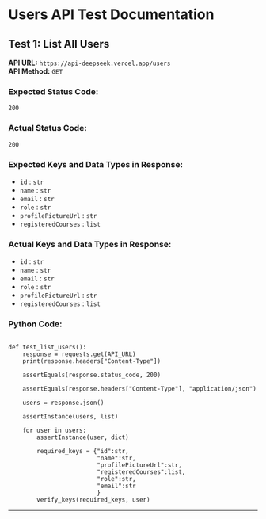 # Users API Test Documentation

## Test 1: List All Users

**API URL:** `https://api-deepseek.vercel.app/users`  
**API Method:** `GET`  

### Expected Status Code:
`200`

### Actual Status Code:
`200`

### Expected Keys and Data Types in Response:
- `id` : `str`
- `name` : `str`
- `email` : `str`
- `role` : `str`
- `profilePictureUrl` : `str`
- `registeredCourses` : `list`

### Actual Keys and Data Types in Response:
- `id` : `str`
- `name` : `str`
- `email` : `str`
- `role` : `str`
- `profilePictureUrl` : `str`
- `registeredCourses` : `list`

### Python Code:
```

def test_list_users():
    response = requests.get(API_URL)
    print(response.headers["Content-Type"])

    assertEquals(response.status_code, 200)
    
    assertEquals(response.headers["Content-Type"], "application/json")

    users = response.json()
    
    assertInstance(users, list)

    for user in users:
        assertInstance(user, dict)
        
        required_keys = {"id":str, 
                         "name":str, 
                         "profilePictureUrl":str, 
                         "registeredCourses":list, 
                         "role":str, 
                         "email":str
                         }
        verify_keys(required_keys, user)
```
---
